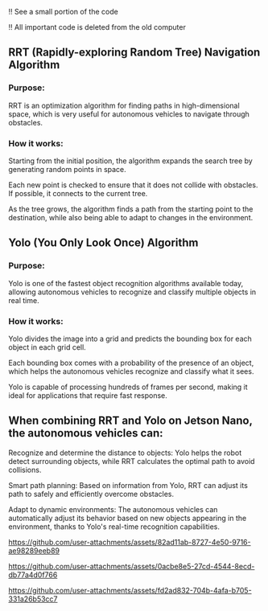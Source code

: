 :bangbang: See a small portion of the code

:bangbang: All important code is deleted from the old computer 

## RRT (Rapidly-exploring Random Tree) Navigation Algorithm
### Purpose: 
RRT is an optimization algorithm for finding paths in high-dimensional space, which is very useful for autonomous vehicles  to navigate through obstacles.
### How it works:
Starting from the initial position, the algorithm expands the search tree by generating random points in space.

Each new point is checked to ensure that it does not collide with obstacles. If possible, it connects to the current tree.

As the tree grows, the algorithm finds a path from the starting point to the destination, while also being able to adapt to changes in the environment.

## Yolo (You Only Look Once) Algorithm
### Purpose: 
Yolo is one of the fastest object recognition algorithms available today, allowing autonomous vehicles to recognize and classify multiple objects in real time.
### How it works:
Yolo divides the image into a grid and predicts the bounding box for each object in each grid cell.

Each bounding box comes with a probability of the presence of an object, which helps the autonomous vehicles recognize and classify what it sees.

Yolo is capable of processing hundreds of frames per second, making it ideal for applications that require fast response.

## When combining RRT and Yolo on Jetson Nano, the autonomous vehicles can:
Recognize and determine the distance to objects: Yolo helps the robot detect surrounding objects, while RRT calculates the optimal path to avoid collisions.

Smart path planning: Based on information from Yolo, RRT can adjust its path to safely and efficiently overcome obstacles.

Adapt to dynamic environments: The autonomous vehicles can automatically adjust its behavior based on new objects appearing in the environment, thanks to Yolo's real-time recognition capabilities.

https://github.com/user-attachments/assets/82ad11ab-8727-4e50-9716-ae98289eeb89

https://github.com/user-attachments/assets/0acbe8e5-27cd-4544-8ecd-db77a4d0f766

https://github.com/user-attachments/assets/fd2ad832-704b-4afa-b705-331a26b53cc7


